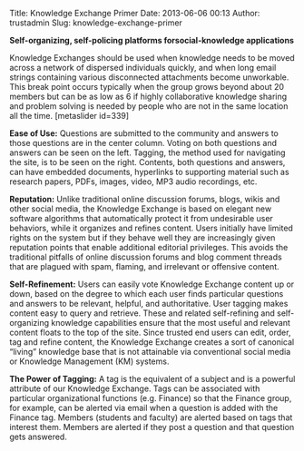 Title: Knowledge Exchange Primer 
Date: 2013-06-06 00:13
Author: trustadmin
Slug: knowledge-exchange-primer

**Self-organizing, self-policing platforms forsocial-knowledge
applications**

Knowledge Exchanges should be used when knowledge needs to be moved
across a network of dispersed individuals quickly, and when long email
strings containing various disconnected attachments become unworkable.
This break point occurs typically when the group grows beyond about 20
members but can be as low as 6 if highly collaborative knowledge sharing
and problem solving is needed by people who are not in the same location
all the time. [metaslider id=339]

**Ease of Use:** Questions are submitted to the community and answers to
those questions are in the center column. Voting on both questions and
answers can be seen on the left. Tagging, the method used for navigating
the site, is to be seen on the right. Contents, both questions and
answers, can have embedded documents, hyperlinks to supporting material
such as research papers, PDFs, images, video, MP3 audio recordings, etc.

**Reputation:** Unlike traditional online discussion forums, blogs,
wikis and other social media, the Knowledge Exchange is based on elegant
new software algorithms that automatically protect it from undesirable
user behaviors, while it organizes and refines content. Users initially
have limited rights on the system but if they behave well they are
increasingly given reputation points that enable additional editorial
privileges. This avoids the traditional pitfalls of online discussion
forums and blog comment threads that are plagued with spam, flaming, and
irrelevant or offensive content.

**Self-Refinement:** Users can easily vote Knowledge Exchange content up
or down, based on the degree to which each user finds particular
questions and answers to be relevant, helpful, and authoritative. User
tagging makes content easy to query and retrieve. These and related
self-refining and self-organizing knowledge capabilities ensure that the
most useful and relevant content floats to the top of the site. Since
trusted end users can edit, order, tag and refine content, the Knowledge
Exchange creates a sort of canonical “living” knowledge base that is not
attainable via conventional social media or Knowledge Management (KM)
systems.

**The Power of Tagging:** A tag is the equivalent of a subject and is a
powerful attribute of our Knowledge Exchange. Tags can be associated
with particular organizational functions (e.g. Finance) so that the
Finance group, for example, can be alerted via email when a question is
added with the Finance tag. Members (students and faculty) are alerted
based on tags that interest them. Members are alerted if they post a
question and that question gets answered.


